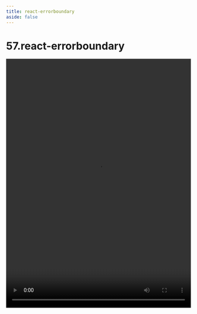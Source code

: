 ```yaml
---
title: react-errorboundary
aside: false
---
```


# 57.react-errorboundary

<video autoplay src="http://qn.chinavanes.com/interview/react-interview/57.react-errorboundary.mp4" controls controlsList="nodownload" width="100%" height="680"/>

